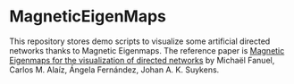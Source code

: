 # MagneticEigenMaps

This repository stores demo scripts to visualize some artificial directed networks thanks to Magnetic Eigenmaps.
The reference paper is
[Magnetic Eigenmaps for the visualization of directed networks](https://www.sciencedirect.com/science/article/pii/S1063520317300052) by Michaël Fanuel, Carlos M. Alaíz, Ángela Fernández, Johan A. K. Suykens.


